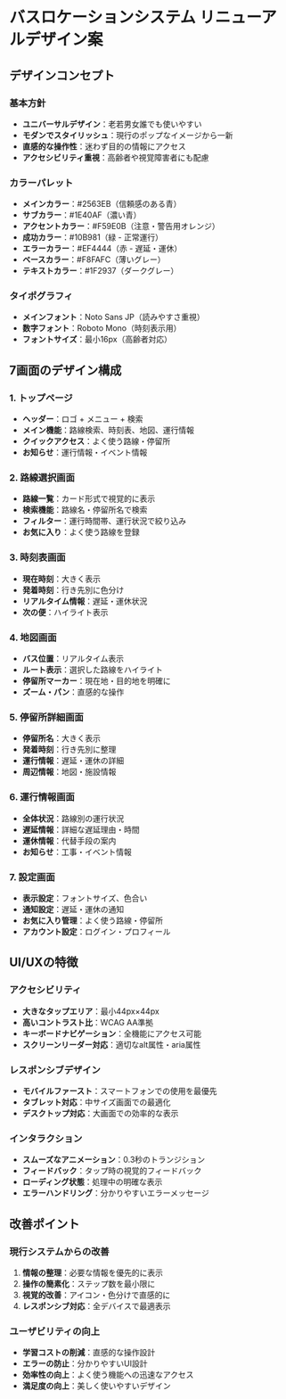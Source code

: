 # バスロケーションシステム リニューアルデザイン案

## デザインコンセプト

### 基本方針
- **ユニバーサルデザイン**：老若男女誰でも使いやすい
- **モダンでスタイリッシュ**：現行のポップなイメージから一新
- **直感的な操作性**：迷わず目的の情報にアクセス
- **アクセシビリティ重視**：高齢者や視覚障害者にも配慮

### カラーパレット
- **メインカラー**：#2563EB（信頼感のある青）
- **サブカラー**：#1E40AF（濃い青）
- **アクセントカラー**：#F59E0B（注意・警告用オレンジ）
- **成功カラー**：#10B981（緑 - 正常運行）
- **エラーカラー**：#EF4444（赤 - 遅延・運休）
- **ベースカラー**：#F8FAFC（薄いグレー）
- **テキストカラー**：#1F2937（ダークグレー）

### タイポグラフィ
- **メインフォント**：Noto Sans JP（読みやすさ重視）
- **数字フォント**：Roboto Mono（時刻表示用）
- **フォントサイズ**：最小16px（高齢者対応）

## 7画面のデザイン構成

### 1. トップページ
- **ヘッダー**：ロゴ + メニュー + 検索
- **メイン機能**：路線検索、時刻表、地図、運行情報
- **クイックアクセス**：よく使う路線・停留所
- **お知らせ**：運行情報・イベント情報

### 2. 路線選択画面
- **路線一覧**：カード形式で視覚的に表示
- **検索機能**：路線名・停留所名で検索
- **フィルター**：運行時間帯、運行状況で絞り込み
- **お気に入り**：よく使う路線を登録

### 3. 時刻表画面
- **現在時刻**：大きく表示
- **発着時刻**：行き先別に色分け
- **リアルタイム情報**：遅延・運休状況
- **次の便**：ハイライト表示

### 4. 地図画面
- **バス位置**：リアルタイム表示
- **ルート表示**：選択した路線をハイライト
- **停留所マーカー**：現在地・目的地を明確に
- **ズーム・パン**：直感的な操作

### 5. 停留所詳細画面
- **停留所名**：大きく表示
- **発着時刻**：行き先別に整理
- **運行情報**：遅延・運休の詳細
- **周辺情報**：地図・施設情報

### 6. 運行情報画面
- **全体状況**：路線別の運行状況
- **遅延情報**：詳細な遅延理由・時間
- **運休情報**：代替手段の案内
- **お知らせ**：工事・イベント情報

### 7. 設定画面
- **表示設定**：フォントサイズ、色合い
- **通知設定**：遅延・運休の通知
- **お気に入り管理**：よく使う路線・停留所
- **アカウント設定**：ログイン・プロフィール

## UI/UXの特徴

### アクセシビリティ
- **大きなタップエリア**：最小44px×44px
- **高いコントラスト比**：WCAG AA準拠
- **キーボードナビゲーション**：全機能にアクセス可能
- **スクリーンリーダー対応**：適切なalt属性・aria属性

### レスポンシブデザイン
- **モバイルファースト**：スマートフォンでの使用を最優先
- **タブレット対応**：中サイズ画面での最適化
- **デスクトップ対応**：大画面での効率的な表示

### インタラクション
- **スムーズなアニメーション**：0.3秒のトランジション
- **フィードバック**：タップ時の視覚的フィードバック
- **ローディング状態**：処理中の明確な表示
- **エラーハンドリング**：分かりやすいエラーメッセージ

## 改善ポイント

### 現行システムからの改善
1. **情報の整理**：必要な情報を優先的に表示
2. **操作の簡素化**：ステップ数を最小限に
3. **視覚的改善**：アイコン・色分けで直感的に
4. **レスポンシブ対応**：全デバイスで最適表示

### ユーザビリティの向上
- **学習コストの削減**：直感的な操作設計
- **エラーの防止**：分かりやすいUI設計
- **効率性の向上**：よく使う機能への迅速なアクセス
- **満足度の向上**：美しく使いやすいデザイン